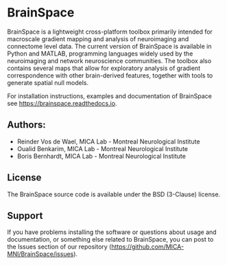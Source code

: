 # BrainSpace
BrainSpace is a lightweight cross-platform toolbox primarily intended 
for macroscale gradient mapping and analysis of 
neuroimaging and connectome level data. The current version 
of BrainSpace is available in Python and MATLAB, programming 
languages widely used by the neuroimaging and network neuroscience 
communities. The toolbox also contains several maps that allow for 
exploratory analysis of gradient correspondence with other 
brain-derived features, together with tools to generate spatial null models.


For installation instructions, examples and documentation of BrainSpace see
https://brainspace.readthedocs.io.


## Authors: 
* Reinder Vos de Wael, MICA Lab - Montreal Neurological Institute
* Oualid Benkarim, MICA Lab - Montreal Neurological Institute
* Boris Bernhardt, MICA Lab - Montreal Neurological Institute

## License
The BrainSpace source code is available under the BSD (3-Clause) license.


## Support
If you have problems installing the software or questions about usage 
and documentation, or something else related to BrainSpace, 
you can post to the Issues section of our repository (https://github.com/MICA-MNI/BrainSpace/issues).
